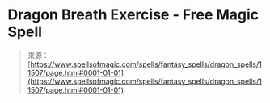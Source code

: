 <!--yml
category: 未分类
date: 2024-06-12 18:48:47
-->

# Dragon Breath Exercise - Free Magic Spell

> 来源：[https://www.spellsofmagic.com/spells/fantasy_spells/dragon_spells/11507/page.html#0001-01-01](https://www.spellsofmagic.com/spells/fantasy_spells/dragon_spells/11507/page.html#0001-01-01)